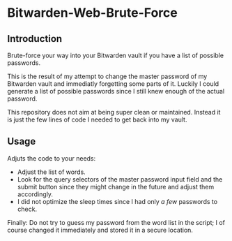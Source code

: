 # Bitwarden-Web-Brute-Force

## Introduction

Brute-force your way into your Bitwarden vault if you have a list of possible passwords.

This is the result of my attempt to change the master password of my Bitwarden vault and immediatly forgetting some parts of it. Luckily I could generate a list of possible passwords since I still knew enough of the actual password.

This repository does not aim at being super clean or maintained. Instead it is just the few lines of code I needed to get back into my vault.

## Usage

Adjuts the code to your needs:

- Adjust the list of words.
- Look for the query selectors of the master password input field and the submit button since they might change in the future and adjust them accordingly.
- I did not optimize the sleep times since I had only *a few* passwords to check.

Finally: Do not try to guess my password from the word list in the script; I of course changed it immediately and stored it in a secure location.
